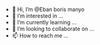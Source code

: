 - 👋 Hi, I’m @Eban boris manyo
- 👀 I’m interested in ...
- 🌱 I’m currently learning ...
- 💞️ I’m looking to collaborate on ...
- 📫 How to reach me ...

<!---
EBAN BORIS/EBAN BORIS is a ✨ special ✨ repository because its `README.md` (this file) appears on your GitHub profile.
You can click the Preview link to take a look at your changes.
--->
